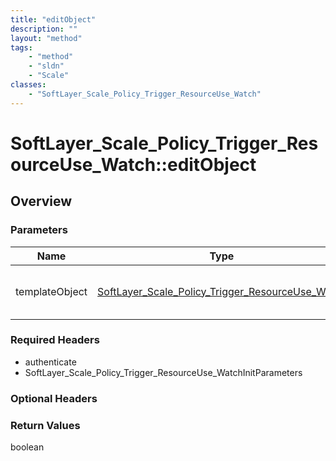 ```yaml
---
title: "editObject"
description: ""
layout: "method"
tags:
    - "method"
    - "sldn"
    - "Scale"
classes:
    - "SoftLayer_Scale_Policy_Trigger_ResourceUse_Watch"
---
```

# SoftLayer_Scale_Policy_Trigger_ResourceUse_Watch::editObject
## Overview 


### Parameters 
|Name | Type | Description |
| --- | --- | --- |
|templateObject| <a href='/reference/datatypes/SoftLayer_Scale_Policy_Trigger_ResourceUse_Watch'>SoftLayer_Scale_Policy_Trigger_ResourceUse_Watch </a>| A skeleton SoftLayer_Scale_Policy_Trigger_ResourceUse_Watch object with only the properties defined that you wish to change. Unchanged properties are left alone.|


### Required Headers
* authenticate
* SoftLayer_Scale_Policy_Trigger_ResourceUse_WatchInitParameters

### Optional Headers

### Return Values
boolean

